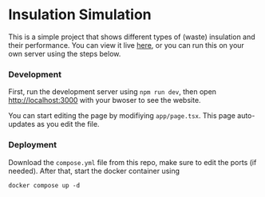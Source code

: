 # Insulation Simulation

This is a simple project that shows different types of (waste) insulation and their performance. You can view it live [here](https://insulation.robinsch.net), or you can run this on your own server using the steps below.


### Development

First, run the development server using `npm run dev`, then open [http://localhost:3000](http://localhost:3000) with your bwoser to see the website.

You can start editing the page by modifiying `app/page.tsx`. This page auto-updates as you edit the file.


### Deployment

Download the `compose.yml` file from this repo, make sure to edit the ports (if needed). After that, start the docker container using

```
docker compose up -d
```
